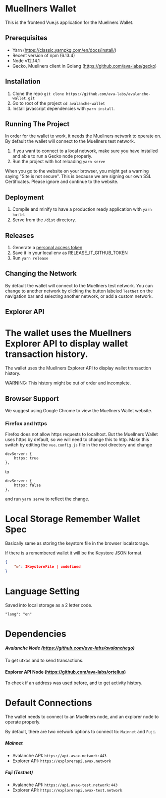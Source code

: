 # Muellners Wallet

This is the frontend Vue.js application for the Muellners Wallet.

## Prerequisites

-   Yarn (https://classic.yarnpkg.com/en/docs/install/)
-   Recent version of npm (6.13.4)
-   Node v12.14.1
-   Gecko, Muellners client in Golang (https://github.com/ava-labs/gecko)

## Installation

1. Clone the repo `git clone https://github.com/ava-labs/avalanche-wallet.git`
2. Go to root of the project `cd avalanche-wallet`
3. Install javascript dependencies with `yarn install`.

## Running The Project

In order for the wallet to work, it needs the Muellners network to operate on. By default the wallet will connect to the Muellners test network.

1. If you want to connect to a local network, make sure you have installed and able to run a Gecko node properly.
2. Run the project with hot reloading `yarn serve`

When you go to the website on your browser, you might get a warning saying
"Site is not secure". This is because we are signing our own SSL Certificates. Please ignore and continue to the website.

## Deployment

1.  Compile and minify to have a production ready application with `yarn build`.
2.  Serve from the `/dist` directory.

## Releases

1.  Generate a [personal access token](https://github.com/settings/tokens/new?scopes=repo&description=release-it)
2.  Save it in your local env as RELEASE_IT_GITHUB_TOKEN
3.  Run `yarn release`

## Changing the Network

By default the wallet will connect to the Muellners test network. You can change to another network by clicking the button labeled `TestNet` on the navigation bar and selecting another network, or add a custom network.

## Explorer API

# The wallet uses the Muellners Explorer API to display wallet transaction history.

The wallet uses the Muellners Explorer API to display wallet transaction history.

WARNING: This history might be out of order and incomplete.

## Browser Support

We suggest using Google Chrome to view the Muellners Wallet website.

### Firefox and https

Firefox does not allow https requests to localhost. But the Muellners Wallet uses https by default, so we will need to change this to http. Make this switch by editing the `vue.config.js` file in the root directory and change

```
devServer: {
    https: true
},
```

to

```
devServer: {
    https: false
},
```

and run `yarn serve` to reflect the change.

# Local Storage Remember Wallet Spec

Basically same as storing the keystore file in the browser localstorage.

If there is a remembered wallet it will be the Keystore JSON format.

```json
{
    "w": IKeystoreFile | undefined
}
```

# Language Setting

Saved into local storage as a 2 letter code.

```
"lang": "en"
```

# Dependencies

##### Avalanche Node (https://github.com/ava-labs/avalanchego)

To get utxos and to send transactions.

#### Explorer API Node (https://github.com/ava-labs/ortelius)

To check if an address was used before, and to get activity history.

# Default Connections

The wallet needs to connect to an Muellners node, and an explorer node to operate properly.

By default, there are two network options to connect to: `Mainnet` and `Fuji`.

##### Mainnet

-   Avalanche API: `https://api.avax.network:443`
-   Explorer API: `https://explorerapi.avax.network`

##### Fuji (Testnet)

-   Avalanche API: `https://api.avax-test.network:443`
-   Explorer API: `https://explorerapi.avax-test.network`
